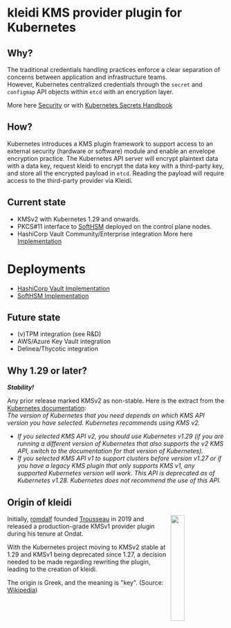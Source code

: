 # kleidi KMS provider plugin for Kubernetes

## Why? 
The traditional credentials handling practices enforce a clear separation of concerns between application and infrastructure teams.   
However, Kubernetes centralized credentials through the ```secret``` and ```configmap``` API objects within ```etcd``` with an encryption layer. 

More here [Security](docs/security.md) or with [Kubernetes Secrets Handbook](https://www.amazon.com/Kubernetes-Secrets-Handbook-production-grade-management/dp/180512322X)

## How?
Kubernetes introduces a KMS plugin framework to support access to an external security (hardware or software) module and enable an envelope encryption practice. 
The Kubernetes API server will encrypt plaintext data with a data key, request kleidi to encrypt the data key with a third-party key, and store all the encrypted payload in ```etcd```. 
Reading the payload will require access to the third-party provider via Kleidi.

## Current state
* KMSv2 with Kubernetes 1.29 and onwards.
* PKCS#11 interface to [SoftHSM](https://www.opendnssec.org/softhsm/) deployed on the control plane nodes.   
* HashiCorp Vault Community/Enterprise integration
More here [Implementation](docs/architecture.md)

# Deployments

* [HashiCorp Vault Implementation](docs/vault.md)
* [SoftHSM Implementation](docs/softhsm.md)

## Future state  
* (v)TPM integration (see R&D)
* AWS/Azure Key Vault integration
* Delinea/Thycotic integration 

## Why 1.29 or later?
***Stability!***   

Any prior release marked KMSv2 as non-stable. Here is the extract from the [Kubernetes documentation](https://kubernetes.io/docs/tasks/administer-cluster/kms-provider/#before-you-begin):  
*The version of Kubernetes that you need depends on which KMS API version you have selected. Kubernetes recommends using KMS v2.*   
* *If you selected KMS API v2, you should use Kubernetes v1.29 (if you are running a different version of Kubernetes that also supports the v2 KMS API, switch to the documentation for that version of Kubernetes).*
* *If you selected KMS API v1 to support clusters before version v1.27 or if you have a legacy KMS plugin that only supports KMS v1, any supported Kubernetes version will work. This API is deprecated as of Kubernetes v1.28. Kubernetes does not recommend the use of this API.*

## Origin of kleidi
<img align="right" src="https://beezy.dev/images/DALL-E-kleid%C3%AD_comic_strip.png" width="25%">

Initially, [romdalf](https://github.com/romdalf) founded [Trousseau](https://trousseau.io) in 2019 and released a production-grade KMSv1 provider plugin during his tenure at Ondat.  

With the Kubernetes project moving to KMSv2 stable at 1.29 and KMSv1 being deprecated since 1.27, a decision needed to be made regarding rewriting the plugin, leading to the creation of kleidi.

The origin is Greek, and the meaning is "key". (Source: [Wikipedia](https://en.wiktionary.org/wiki/%CE%BA%CE%BB%CE%B5%CE%B9%CE%B4%CE%AF))

<br clear="left"/>
<br clear="left"/>
